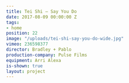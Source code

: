```yaml
---
title: Tei Shi — Say You Do
date: 2017-08-09 00:00:00 Z
tags:
- home
position: 22
image: "/uploads/tei-shi-say-you-do-wide.jpg"
vimeo: 236598377
director: Bradley + Pablo
production-company: Pulse Films
equipment: Arri Alexa
is-shown: true
layout: project
---
```


